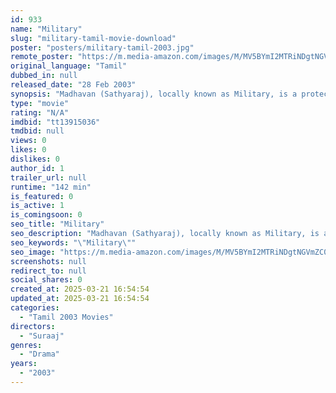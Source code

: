 ```yaml
---
id: 933
name: "Military"
slug: "military-tamil-movie-download"
poster: "posters/military-tamil-2003.jpg"
remote_poster: "https://m.media-amazon.com/images/M/MV5BYmI2MTRiNDgtNGVmZC00ODQyLWEzMWYtMDMyYmNjNmNhNzBlXkEyXkFqcGc@._V1_SX300.jpg"
original_language: "Tamil"
dubbed_in: null
released_date: "28 Feb 2003"
synopsis: "Madhavan (Sathyaraj), locally known as Military, is a protective brother of five younger sisters: Ammu (Indhu), Seetha (Vijayalakshmi), Nandhini (Lavanya), Kamali (Arunasri) and Archana (Poorvaja). Their father (Manivannan) remarr..."
type: "movie"
rating: "N/A"
imdbid: "tt13915036"
tmdbid: null
views: 0
likes: 0
dislikes: 0
author_id: 1
trailer_url: null
runtime: "142 min"
is_featured: 0
is_active: 1
is_comingsoon: 0
seo_title: "Military"
seo_description: "Madhavan (Sathyaraj), locally known as Military, is a protective brother of five younger sisters: Ammu (Indhu), Seetha (Vijayalakshmi), Nandhini (Lavanya), Kamali (Arunasri) and Archana (Poorvaja). Their father (Manivannan) remarr..."
seo_keywords: "\"Military\""
seo_image: "https://m.media-amazon.com/images/M/MV5BYmI2MTRiNDgtNGVmZC00ODQyLWEzMWYtMDMyYmNjNmNhNzBlXkEyXkFqcGc@._V1_SX300.jpg"
screenshots: null
redirect_to: null
social_shares: 0
created_at: 2025-03-21 16:54:54
updated_at: 2025-03-21 16:54:54
categories:
  - "Tamil 2003 Movies"
directors:
  - "Suraaj"
genres:
  - "Drama"
years:
  - "2003"
---
```

